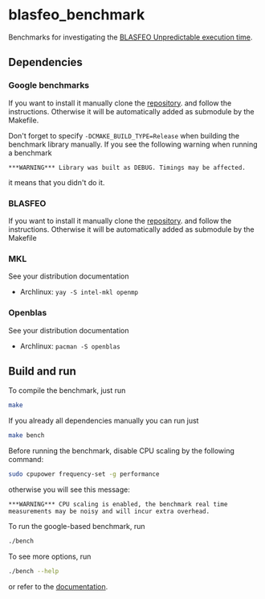 # blasfeo_benchmark
Benchmarks for investigating the [BLASFEO Unpredictable execution time](https://github.com/giaf/blasfeo/issues/103).

## Dependencies

### Google benchmarks
If you want to install it manually clone the [repository](https://github.com/google/benchmark.git).
and follow the instructions.
Otherwise it will be automatically added as submodule by the Makefile.

Don't forget to specify `-DCMAKE_BUILD_TYPE=Release` when building the benchmark library manually.
If you see the following warning when running a benchmark
```
***WARNING*** Library was built as DEBUG. Timings may be affected. 
```
it means that you didn't do it.


### BLASFEO
If you want to install it manually clone the [repository](https://github.com/giaf/blasfeo.git).
and follow the instructions.
Otherwise it will be automatically added as submodule by the Makefile

### MKL
See your distribution documentation
* Archlinux: `yay -S intel-mkl openmp`

### Openblas
See your distribution documentation
* Archlinux: `pacman -S openblas`

## Build and run
To compile the benchmark, just run
```bash
make
```

If you already all dependencies manually you can run just
```bash
make bench
```

Before running the benchmark, disable CPU scaling by the following command:
```bash
sudo cpupower frequency-set -g performance
```
otherwise you will see this message:
```
***WARNING*** CPU scaling is enabled, the benchmark real time measurements may be noisy and will incur extra overhead.
```

To run the google-based benchmark, run
```bash
./bench
```

To see more options, run
```bash
./bench --help
```

or refer to the [documentation](https://github.com/google/benchmark#command-line).
